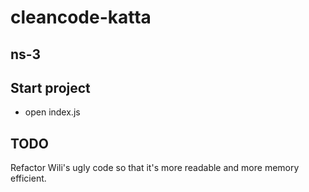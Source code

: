 # cleancode-katta

## ns-3

## Start project
- open index.js

## TODO
Refactor Wili's ugly code so that it's more readable and more memory efficient.
